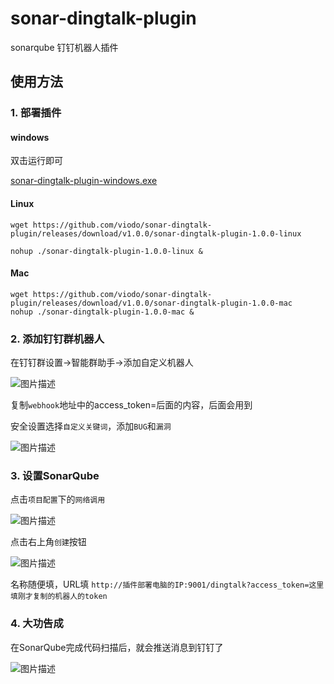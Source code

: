 # sonar-dingtalk-plugin

sonarqube 钉钉机器人插件

## 使用方法

### 1. 部署插件

#### windows

双击运行即可

[sonar-dingtalk-plugin-windows.exe](https://github.com/viodo/sonar-dingtalk-plugin/releases/download/v1.0.0/sonar-dingtalk-plugin-1.0.0-win.exe)

#### Linux

```
wget https://github.com/viodo/sonar-dingtalk-plugin/releases/download/v1.0.0/sonar-dingtalk-plugin-1.0.0-linux

nohup ./sonar-dingtalk-plugin-1.0.0-linux &
```
#### Mac

```shell
wget https://github.com/viodo/sonar-dingtalk-plugin/releases/download/v1.0.0/sonar-dingtalk-plugin-1.0.0-mac
nohup ./sonar-dingtalk-plugin-1.0.0-mac &
```

### 2. 添加钉钉群机器人

在钉钉群设置->智能群助手->添加自定义机器人

![图片描述](https://i.niupic.com/images/2020/10/29/8VEc.jpg)

复制`webhook`地址中的access_token=后面的内容，后面会用到

安全设置选择`自定义关键词`，添加`BUG`和`漏洞`

![图片描述](https://i.niupic.com/images/2020/10/29/8VFN.jpg)

### 3. 设置SonarQube

点击`项目配置`下的`网络调用`

![图片描述](https://i.niupic.com/images/2020/10/29/8VFP.jpg)

点击右上角`创建`按钮

![图片描述](https://i.niupic.com/images/2020/10/29/8VFR.jpg)

名称随便填，URL填 `http://插件部署电脑的IP:9001/dingtalk?access_token=这里填刚才复制的机器人的token`

### 4. 大功告成

在SonarQube完成代码扫描后，就会推送消息到钉钉了

![图片描述](https://i.niupic.com/images/2020/10/29/8VG3.jpg)